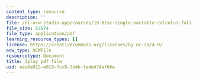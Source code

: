 ```yaml
---
content_type: resource
description: ''
file: /ol-ocw-studio-app/courses/18-01sc-single-variable-calculus-fall-2010/eea8a915e0107cc83b4bfeded74af66e_wOHrNt9ScYs.pdf
file_size: 53574
file_type: application/pdf
learning_resource_types: []
license: https://creativecommons.org/licenses/by-nc-sa/4.0/
ocw_type: OCWFile
resourcetype: Document
title: 3play pdf file
uid: eea8a915-e010-7cc8-3b4b-feded74af66e
---
```

